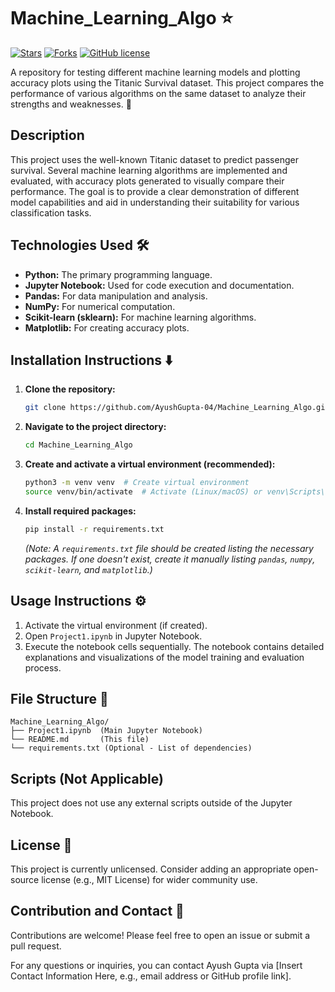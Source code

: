 # Machine_Learning_Algo ⭐️

[![Stars](https://img.shields.io/github/stars/AyushGupta-04/Machine_Learning_Algo?style=flat-square)](https://github.com/AyushGupta-04/Machine_Learning_Algo)
[![Forks](https://img.shields.io/github/forks/AyushGupta-04/Machine_Learning_Algo?style=flat-square)](https://github.com/AyushGupta-04/Machine_Learning_Algo)
[![GitHub license](https://img.shields.io/github/license/AyushGupta-04/Machine_Learning_Algo?style=flat-square)](https://github.com/AyushGupta-04/Machine_Learning_Algo/blob/main/LICENSE)


A repository for testing different machine learning models and plotting accuracy plots using the Titanic Survival dataset.  This project compares the performance of various algorithms on the same dataset to analyze their strengths and weaknesses. 🚢


## Description

This project uses the well-known Titanic dataset to predict passenger survival.  Several machine learning algorithms are implemented and evaluated, with accuracy plots generated to visually compare their performance. The goal is to provide a clear demonstration of different model capabilities and aid in understanding their suitability for various classification tasks.


## Technologies Used 🛠️

* **Python:** The primary programming language.
* **Jupyter Notebook:**  Used for code execution and documentation.
* **Pandas:** For data manipulation and analysis.
* **NumPy:** For numerical computation.
* **Scikit-learn (sklearn):** For machine learning algorithms.
* **Matplotlib:** For creating accuracy plots.


## Installation Instructions ⬇️

1. **Clone the repository:**
   ```bash
   git clone https://github.com/AyushGupta-04/Machine_Learning_Algo.git
   ```
2. **Navigate to the project directory:**
   ```bash
   cd Machine_Learning_Algo
   ```
3. **Create and activate a virtual environment (recommended):**
   ```bash
   python3 -m venv venv  # Create virtual environment
   source venv/bin/activate  # Activate (Linux/macOS) or venv\Scripts\activate (Windows)
   ```
4. **Install required packages:**
   ```bash
   pip install -r requirements.txt 
   ```
   *(Note: A `requirements.txt` file should be created listing the necessary packages.  If one doesn't exist, create it manually listing `pandas`, `numpy`, `scikit-learn`, and `matplotlib`.)*


## Usage Instructions ⚙️

1. Activate the virtual environment (if created).
2. Open `Project1.ipynb` in Jupyter Notebook.
3. Execute the notebook cells sequentially.  The notebook contains detailed explanations and visualizations of the model training and evaluation process.


## File Structure 📁

```
Machine_Learning_Algo/
├── Project1.ipynb  (Main Jupyter Notebook)
└── README.md       (This file)
└── requirements.txt (Optional - List of dependencies) 
```


## Scripts (Not Applicable)

This project does not use any external scripts outside of the Jupyter Notebook.


## License 📄

This project is currently unlicensed.  Consider adding an appropriate open-source license (e.g., MIT License) for wider community use.


## Contribution and Contact 🤝

Contributions are welcome! Please feel free to open an issue or submit a pull request.

For any questions or inquiries, you can contact Ayush Gupta via [Insert Contact Information Here, e.g., email address or GitHub profile link].
